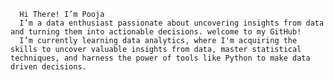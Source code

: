       Hi There! I’m Pooja
      I’m a data enthusiast passionate about uncovering insights from data and turning them into actionable decisions. welcome to my GitHub!
      I’m currently learning data analytics, where I'm acquiring the skills to uncover valuable insights from data, master statistical techniques, and harness the power of tools like Python to make data driven decisions.
      

<!---
RoyPooja/RoyPooja is a ✨ special ✨ repository because its `README.md` (this file) appears on your GitHub profile.
You can click the Preview link to take a look at your changes.
--->
